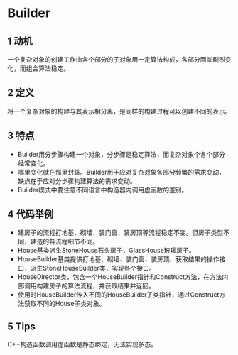 # Builder
## 1 动机
一个复杂对象的创建工作由各个部分的子对象用一定算法构成，各部分面临剧烈变化，而组合算法稳定。
## 2 定义
将一个复杂对象的构建与其表示相分离，是同样的构建过程可以创建不同的表示。
## 3 特点
- Builder用分步骤构建一个对象，分步骤是稳定算法，而复杂对象个各个部分经常变化。
- 哪里变化就在那里封装。Builder用于应对复杂对象各部分频繁的需求变动，缺点在于应对分步骤构建算法的需求变动。
- Builder模式中要注意不同语言中构造器内调用虚函数的差别。
## 4 代码举例
- 建房子的流程打地基、砌墙、装门窗、装房顶等流程稳定不变。但房子类型不同，建造的各流程细节不同。
- House基类派生StoneHouse石头房子，GlassHouse玻璃房子。
- HouseBuilder基类提供打地基、砌墙、装门窗、装房顶、获取结果的操作接口，派生StoneHouseBuilder类，实现各个接口。
- HouseDirector类，包含一个HouseBuilder指针和Construct方法，在方法内部调用构建房子的算法流程，并获取结果并返回。
- 使用时HouseBuilder传入不同的HouseBuilder子类指针，通过Construct方法获取不同的House子类对象。
## 5 Tips
C++构造函数调用虚函数是静态绑定，无法实现多态。